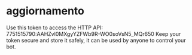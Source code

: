 # aggiornamento
Use this token to access the HTTP API:
7751515790:AAHZvl0MXgyYZFWb9R-WO0soVsN5_MQr650
Keep your token secure and store it safely, it can be used by anyone to control your bot.
